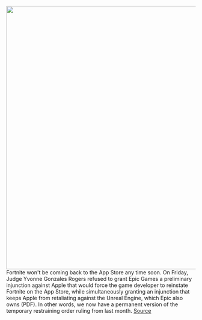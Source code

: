 <img src='https://cdn.vox-cdn.com/thumbor/hldMdB6XL1NHSMpxIyKtNI-WMsA=/0x0:2040x1360/1200x800/filters:focal(857x517:1183x843)/cdn.vox-cdn.com/uploads/chorus_image/image/67610269/acastro_20200818_1777_epicApple_0001.0.0.jpg' width='700px' /><br/>
Fortnite won't be coming back to the App Store any time soon. On Friday, Judge Yvonne Gonzales Rogers refused to grant Epic Games a preliminary injunction against Apple that would force the game developer to reinstate Fortnite on the App Store, while simultaneously granting an injunction that keeps Apple from retaliating against the Unreal Engine, which Epic also owns (PDF). In other words, we now have a permanent version of the temporary restraining order ruling from last month.
<a href='https://www.theverge.com/2020/10/9/21492334/epic-fortnite-apple-lawsuit-restraining-order-unreal-engine'> Source <a/>
